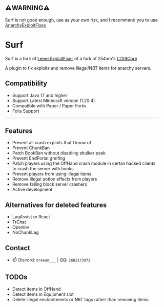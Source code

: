 ## ⚠️WARNING⚠️

Surf is not good enough, use as your own risk, and I recommend you to use [AnarchyExploitFixes](https://github.com/moom0o/AnarchyExploitFixes)

# Surf
Surf is a fork of [LeeesExploitFixer](https://github.com/XeraPlugins/LeeesExploitFixer-3.0) of a fork of 254nm's [L2X9Core](https://github.com/254nm/L2X9Core)

A plugin to fix exploits and remove illegal/NBT items for anarchy servers.

## Compatibility

- Support Java 17 and higher
- Support Latest Minecraft version (1.20.4)
- Compatible with Paper / Paper Forks
- Folia Support

___

## Features

* Prevent all crash exploits that I know of
* Prevent ChunkBan
* Patch BookBan without disabling shulker peek
* Prevent EndPortal greifing
* Patch players using the OffHand crash module in certan hacked clients to crash the server with books
* Prevent players from using illegal items
* Remove illegal potion effects from players
* Remove falling block server crashers
* Active development

## Alternatives for deleted features
* LagAssist or React
* TrChat
* Openinv
* NoChunkLag

## Contact

- 📫 Discord: `dreeam___` | QQ: `2682173972`

## TODOs

* Detect items in OffHand
* Detect items in Equipment slot
* Delete illegal enchantments or NBT tags rather than removing items.

